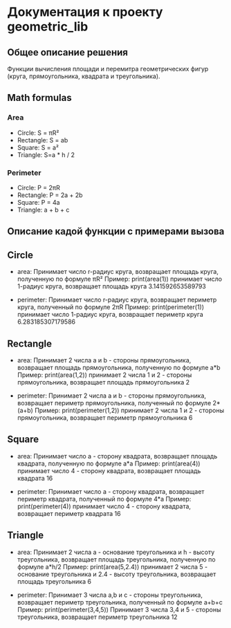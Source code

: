 # Документация к проекту geometric_lib 



## Общее описание решения 

Функции вычисления площади и перемитра геометрических фигур (круга, прямоугольника, квадрата и треугольника).



## Math formulas 

### Area
- Circle: S = πR²
- Rectangle: S = ab
- Square: S = a²
- Triangle: S=a * h / 2

### Perimeter
- Circle: P = 2πR
- Rectangle: P = 2a + 2b
- Square: P = 4a
- Triangle: a + b + c



## Описание кадой функции с примерами вызова 


## Circle

- area: Принимает число r-радиус круга, возвращает площадь круга, полученную по формуле πR²
  Пример: print(area(1)) принимает число 1-радиус круга, возвращает площадь круга 3.141592653589793

- perimeter: Принимает число r-радиус круга, возвращает периметр круга, полученный по формуле 2πR
  Пример: print(perimeter(1)) принимает число 1-радиус круга, возвращает периметр круга 6.283185307179586


## Rectangle

- area: Принимает 2 числа a и b - стороны прямоугольника, возвращает площадь прямоугольника, полученную по формуле а*b
  Пример: print(area(1,2)) принимает 2 числа 1 и 2 - стороны прямоугольника, возвращает площадь прямоугольника 2

- perimeter: Принимает 2 числа а и b - стороны прямоугольника, возвращает периметр прямоугольника, полученный по формуле 2*(а+b)
  Пример: print(perimeter(1,2)) принимает 2 числа 1 и 2 - стороны прямоугольника, возвращает периметр прямоугольника 6


## Square

- area: Принимает число а - сторону квадрата, возвращает площадь квадрата, полученную по формуле а*а
  Пример: print(area(4)) принимает число 4 - сторону квадрата, возвращает площадь квадрата 16

- perimeter: Принимает число а - сторону квадрата, возвращает периметр квадрата, полученный по формуле 4*а
  Пример: print(perimeter(4)) принимает число 4 - сторону квадрата, возвращает периметр квадрата 16


## Triangle

- area: Принимает 2 числа а - основание треугольника и h - высоту треугольника, возвращает площадь треугольника, полученную по формуле а*h/2
  Пример: print(area(5,2.4)) принимает 2 числа 5 - основание треугольника и 2.4 - высоту треугольника, возвращает площадь треугольника 6

- perimeter: Принимает 3 числа а,b и c - стороны треугольника, возвращает периметр треугольника, полученный по формуле а+b+c
  Пример: print(perimeter(3,4,5)) Принимает 3 числа 3,4 и 5 - стороны треугольника, возвращает периметр треугольника 12 